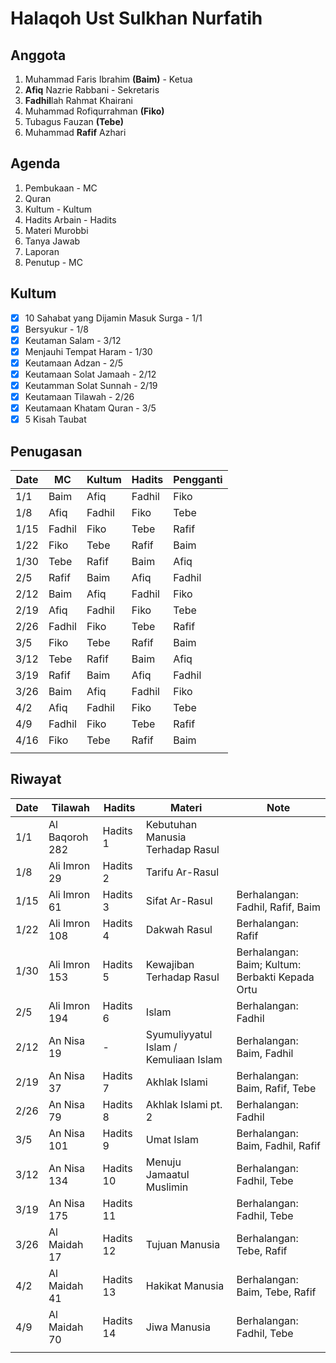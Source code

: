 # Halaqoh Ust Sulkhan Nurfatih

## Anggota
1. Muhammad Faris Ibrahim **(Baim)** - Ketua
2. **Afiq** Nazrie Rabbani - Sekretaris
3. **Fadhil**lah Rahmat Khairani
4. Muhammad Rofiqurrahman **(Fiko)**
5. Tubagus Fauzan **(Tebe)**
6. Muhammad **Rafif** Azhari

## Agenda
1. Pembukaan - MC
2. Quran
3. Kultum - Kultum
4. Hadits Arbain - Hadits
5. Materi Murobbi
6. Tanya Jawab
7. Laporan
8. Penutup - MC

## Kultum
- [x] 10 Sahabat yang Dijamin Masuk Surga - 1/1
- [x] Bersyukur - 1/8
- [x] Keutaman Salam - 3/12
- [x] Menjauhi Tempat Haram - 1/30
- [x] Keutamaan Adzan - 2/5
- [x] Keutamaan Solat Jamaah - 2/12
- [x] Keutamman Solat Sunnah - 2/19
- [x] Keutamaan Tilawah - 2/26
- [x] Keutamaan Khatam Quran - 3/5
- [x] 5 Kisah Taubat

## Penugasan
| Date | MC     | Kultum | Hadits | Pengganti |
|------|--------|--------|--------|-----------|
| 1/1  | Baim   | Afiq   | Fadhil | Fiko      |
| 1/8  | Afiq   | Fadhil | Fiko   | Tebe      |
| 1/15 | Fadhil | Fiko   | Tebe   | Rafif     |
| 1/22 | Fiko   | Tebe   | Rafif  | Baim      |
| 1/30 | Tebe   | Rafif  | Baim   | Afiq      |
| 2/5  | Rafif  | Baim   | Afiq   | Fadhil    |
| 2/12 | Baim   | Afiq   | Fadhil | Fiko      |
| 2/19 | Afiq   | Fadhil | Fiko   | Tebe      |
| 2/26 | Fadhil | Fiko   | Tebe   | Rafif     |
| 3/5  | Fiko   | Tebe   | Rafif  | Baim      |
| 3/12 | Tebe   | Rafif  | Baim   | Afiq      |
| 3/19 | Rafif  | Baim   | Afiq   | Fadhil    |
| 3/26 | Baim   | Afiq   | Fadhil | Fiko      |
| 4/2  | Afiq   | Fadhil | Fiko   | Tebe      |
| 4/9  | Fadhil | Fiko   | Tebe   | Rafif     |
| 4/16 | Fiko   | Tebe   | Rafif  | Baim      |
|      |        |        |        |           |

## Riwayat
| Date | Tilawah        | Hadits    | Materi                                | Note                                            |
|------|----------------|-----------|---------------------------------------|-------------------------------------------------|
| 1/1  | Al Baqoroh 282 | Hadits 1  | Kebutuhan Manusia Terhadap Rasul      |                                                 |
| 1/8  | Ali Imron 29   | Hadits 2  | Tarifu Ar-Rasul                       |                                                 |
| 1/15 | Ali Imron 61   | Hadits 3  | Sifat Ar-Rasul                        | Berhalangan: Fadhil, Rafif, Baim                |
| 1/22 | Ali Imron 108  | Hadits 4  | Dakwah Rasul                          | Berhalangan: Rafif                              |
| 1/30 | Ali Imron 153  | Hadits 5  | Kewajiban Terhadap Rasul              | Berhalangan: Baim; Kultum: Berbakti Kepada Ortu |
| 2/5  | Ali Imron 194  | Hadits 6  | Islam                                 | Berhalangan: Fadhil                             |
| 2/12 | An Nisa 19     | -         | Syumuliyyatul Islam / Kemuliaan Islam | Berhalangan: Baim, Fadhil                       |
| 2/19 | An Nisa 37     | Hadits 7  | Akhlak Islami                         | Berhalangan: Baim, Rafif, Tebe                  |
| 2/26 | An Nisa 79     | Hadits 8  | Akhlak Islami pt. 2                   | Berhalangan: Fadhil                             |
| 3/5  | An Nisa 101    | Hadits 9  | Umat Islam                            | Berhalangan: Baim, Fadhil, Rafif                |
| 3/12 | An Nisa 134    | Hadits 10 | Menuju Jamaatul Muslimin              | Berhalangan: Fadhil, Tebe                       |
| 3/19 | An Nisa 175    | Hadits 11 |                                       | Berhalangan: Fadhil, Tebe                       |
| 3/26 | Al Maidah 17   | Hadits 12 | Tujuan Manusia                        | Berhalangan: Tebe, Rafif                        |
| 4/2  | Al Maidah 41   | Hadits 13 | Hakikat Manusia                       | Berhalangan: Baim, Tebe, Rafif                  |
| 4/9  | Al Maidah 70   | Hadits 14 | Jiwa Manusia                          | Berhalangan: Fadhil, Tebe                       |
|      |                |           |                                       |                                                 |
